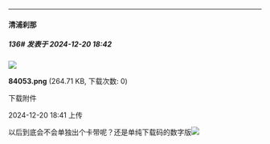 ﻿
*****

####  清浦刹那  
##### 136#       发表于 2024-12-20 18:42

<img src="https://img.saraba1st.com/forum/202412/20/184150sjtoj9vl4tk59lov.png" referrerpolicy="no-referrer">

<strong>84053.png</strong> (264.71 KB, 下载次数: 0)

下载附件

2024-12-20 18:41 上传

以后到底会不会单独出个卡带呢？还是单纯下载码的数字版<img src="https://static.saraba1st.com/image/smiley/face2017/020.png" referrerpolicy="no-referrer">

